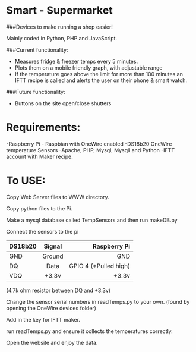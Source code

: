 # Smart - Supermarket

###Devices to make running a shop easier!

Mainly coded in Python, PHP and JavaScript.

###Current functionality:
- Measures fridge & freezer temps every 5 minutes.
- Plots them on a mobile friendly graph, with adjustable range
- If the temperature goes above the limit for more than 100 minutes an IFTT recipe is called and alerts the user on their phone & smart watch.


###Future functionality:
- Buttons on the site open/close shutters


# Requirements:
-Raspberry Pi - Raspbian with OneWire enabled
-DS18b20 OneWire temperature Sensors
-Apache, PHP, Mysql, Mysqli and Python
-IFTT account with Maker recipe.


# To USE:
Copy Web Server files to WWW directory.

Copy python files to the Pi.

Make a mysql database called TempSensors and then run makeDB.py

Connect the sensors to the pi



| DS18b20 | Signal | Raspberry Pi          |
| ------- |:------:| ---------------------:|
| GND     | Ground | GND                   |
| DQ      | Data   | GPIO 4 (*Pulled high) |
| VDQ     | +3.3v  | +3.3v                 |

(4.7k ohm resistor between DQ and +3.3v)


Change the sensor serial numbers in readTemps.py to your own. (found by opening the OneWire devices folder)

Add in the key for IFTT maker.

run readTemps.py and ensure it collects the temperatures correctly.

Open the website and enjoy the data.
